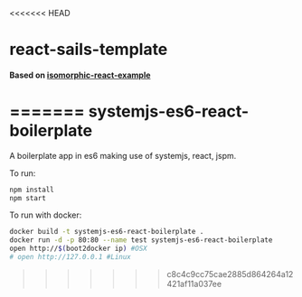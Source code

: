 <<<<<<< HEAD
# react-sails-template

#### Based on [isomorphic-react-example](https://github.com/DavidWells/isomorphic-react-example/blob/master/README.md)
=======
systemjs-es6-react-boilerplate
=========
A boilerplate app in es6 making use of systemjs, react, jspm.

To run:

```bash
npm install
npm start
```

To run with docker:

```bash
docker build -t systemjs-es6-react-boilerplate .
docker run -d -p 80:80 --name test systemjs-es6-react-boilerplate
open http://$(boot2docker ip) #OSX
# open http://127.0.0.1 #Linux
```
>>>>>>> c8c4c9cc75cae2885d864264a12421af11a037ee
